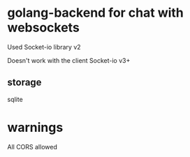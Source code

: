 # golang-backend for chat with websockets

Used Socket-io library v2

Doesn't work with the client Socket-io v3+

## storage 
sqlite

# warnings
All CORS allowed
